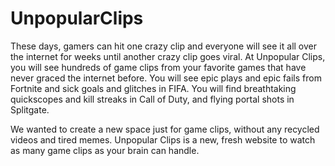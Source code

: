 # UnpopularClips
These days, gamers can hit one crazy clip and everyone will see it all over the internet for weeks until another crazy clip goes viral.
At Unpopular Clips, you will see hundreds of game clips from your favorite games that have never graced the internet before. You will see 
epic plays and epic fails from Fortnite and sick goals and glitches in FIFA. You will find breathtaking quickscopes and kill streaks in 
Call of Duty, and flying portal shots in Splitgate.

We wanted to create a new space just for game clips, without any recycled videos and tired memes. Unpopular Clips is a new, 
fresh website to watch as many game clips as your brain can handle.
